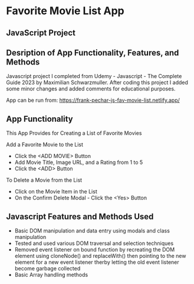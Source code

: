 # Favorite Movie List App
## JavaScript Project
## Desription of App Functionality, Features, and Methods

Javascript project I completed from Udemy - Javascript - The Complete Guide 2023 by Maximilian Schwarzmuller. After coding this project I added some minor changes and added comments for educational purposes.

App can be run from: https://frank-pechar-js-fav-movie-list.netlify.app/

## App Functionality

This App Provides for Creating a List of Favorite Movies

Add a Favorite Movie to the List
- Click the &lt;ADD MOVIE&gt; Button</li>
- Add Movie Title, Image URL, and a Rating from 1 to 5
- Click the &lt;ADD&gt; Button

To Delete a Movie from the List</li>
- Click on the Movie Item in the List
- On the Confirm Delete Modal - Click the &lt;Yes&gt; Button

## Javascript Features and Methods Used

- Basic DOM manipulation and data entry using modals and class manipulation
- Tested and used various DOM traversal and selection techniques
- Removed event listener on bound function by recreating the DOM element using cloneNode() and replaceWith() then pointing to the new element for a new event listener therby letting the old event listener become garbage collected
- Basic Array handling methods 

